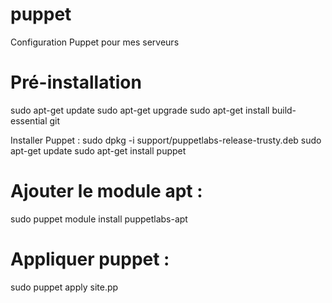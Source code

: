 # puppet
Configuration Puppet pour mes serveurs

# Pré-installation
sudo apt-get update
sudo apt-get upgrade
sudo apt-get install build-essential git

Installer Puppet :
sudo dpkg -i support/puppetlabs-release-trusty.deb
sudo apt-get update
sudo apt-get install puppet

Ajouter le module apt : 
=======================
sudo puppet module install puppetlabs-apt

Appliquer puppet :
==================
sudo puppet apply site.pp

